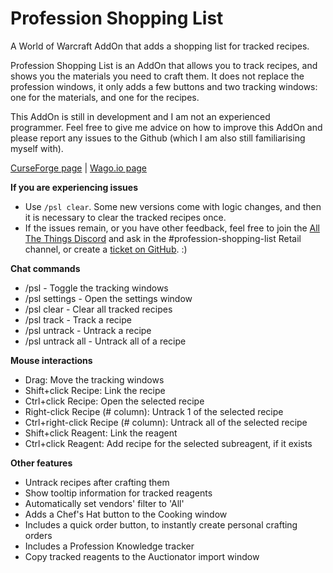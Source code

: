 # Profession Shopping List
A World of Warcraft AddOn that adds a shopping list for tracked recipes.

Profession Shopping List is an AddOn that allows you to track recipes, and shows you the materials you need to craft them.
It does not replace the profession windows, it only adds a few buttons and two tracking windows: one for the materials, and one for the recipes.

This AddOn is still in development and I am not an experienced programmer.
Feel free to give me advice on how to improve this AddOn and please report any issues to the Github (which I am also still familiarising myself with).

[CurseForge page](https://www.curseforge.com/wow/addons/profession-shopping-list) | [Wago.io page](https://addons.wago.io/addons/psl)

**If you are experiencing issues**
- Use `/psl clear`. Some new versions come with logic changes, and then it is necessary to clear the tracked recipes once.
- If the issues remain, or you have other feedback, feel free to join the [All The Things Discord](https://discord.gg/allthethings) and ask in the #profession-shopping-list Retail channel, or create a [ticket on GitHub](https://github.com/Sluimerstand/ProfessionShoppingList/issues). :)

**Chat commands**

- /psl - Toggle the tracking windows
- /psl settings - Open the settings window
- /psl clear - Clear all tracked recipes
- /psl track <recipeID> <quantity> - Track a recipe
- /psl untrack <recipeID> <quantity> - Untrack a recipe
- /psl untrack <recipeID> all - Untrack all of a recipe

**Mouse interactions**

- Drag: Move the tracking windows
- Shift+click Recipe: Link the recipe
- Ctrl+click Recipe: Open the selected recipe
- Right-click Recipe (# column): Untrack 1 of the selected recipe
- Ctrl+right-click Recipe (# column): Untrack all of the selected recipe
- Shift+click Reagent: Link the reagent
- Ctrl+click Reagent: Add recipe for the selected subreagent, if it exists

**Other features**

- Untrack recipes after crafting them
- Show tooltip information for tracked reagents
- Automatically set vendors' filter to 'All'
- Adds a Chef's Hat button to the Cooking window
- Includes a quick order button, to instantly create personal crafting orders
- Includes a Profession Knowledge tracker
- Copy tracked reagents to the Auctionator import window
